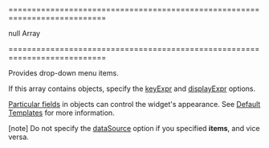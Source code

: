 ===========================================================================
<!--default-->null<!--/default-->
<!--type-->Array<CollectionWidgetItem, Object><!--/type-->
===========================================================================

<!--shortDescription-->
Provides drop-down menu items.
<!--/shortDescription-->

<!--fullDescription-->
If this array contains objects, specify the [keyExpr](/Documentation/ApiReference/UI_Widgets/dxDropDownButton/Configuration/#keyExpr) and [displayExpr](/Documentation/ApiReference/UI_Widgets/dxDropDownButton/Configuration/#displayExpr) options.

[Particular fields](/Documentation/ApiReference/UI_Widgets/dxList/Default_Item_Template/) in objects can control the widget's appearance. See [Default Templates](/Documentation/Guide/Widgets/Common/Templates/#Default_Templates) for more information.

[note] Do not specify the [dataSource](/Documentation/ApiReference/UI_Widgets/dxDropDownButton/Configuration/#dataSource) option if you specified **items**, and vice versa.
<!--/fullDescription-->
